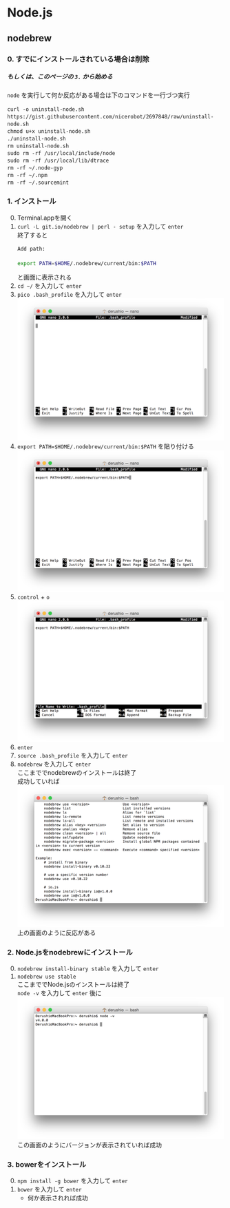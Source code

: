 # Node.js

## nodebrew
### 0. すでにインストールされている場合は削除
##### もしくは、このページの `3.` から始める
`node` を実行して何か反応がある場合は下のコマンドを一行づつ実行  

`curl -o uninstall-node.sh https://gist.githubusercontent.com/nicerobot/2697848/raw/uninstall-node.sh`  
`chmod u+x uninstall-node.sh`  
`./uninstall-node.sh`  
`rm uninstall-node.sh`  
`sudo rm -rf /usr/local/include/node`  
`sudo rm -rf /usr/local/lib/dtrace`  
`rm -rf ~/.node-gyp`  
`rm -rf ~/.npm`  
`rm -rf ~/.sourcemint`

### 1. インストール
0. Terminal.appを開く
0. `curl -L git.io/nodebrew | perl - setup` を入力して `enter`  
	終了すると
	``` bash
	Add path:

	export PATH=$HOME/.nodebrew/current/bin:$PATH
	```
	と画面に表示される
0. `cd ~/` を入力して `enter`
0. `pico .bash_profile` を入力して `enter`
	![pico_bash_profile](../Image/pico_bash_profile.png)
0. `export PATH=$HOME/.nodebrew/current/bin:$PATH` を貼り付ける
	![pico_bash_profile_pasete](../Image/pico_bash_profile_paste.png)
0. `control` + `o`
	![pico_bash_profile_save](../Image/pico_bash_profile_save.png)
0. `enter`
0. `source .bash_profile` を入力して `enter`
0. `nodebrew` を入力して `enter`  
	ここまででnodebrewのインストールは終了  
	成功していれば
	![nodebrew_install_ok](../Image/nodebrew_install_ok.png)
	上の画面のように反応がある

### 2. Node.jsをnodebrewにインストール
0. `nodebrew install-binary stable` を入力して `enter`
0. `nodebrew use stable`  
	ここまででNode.jsのインストールは終了  
	`node -v` を入力して `enter` 後に
	![node_v](../Image/node_v.png)
	この画面のようにバージョンが表示されていれば成功

### 3. bowerをインストール
0. `npm install -g bower` を入力して `enter`
0. `bower` を入力して `enter`
	* 何か表示されれば成功
